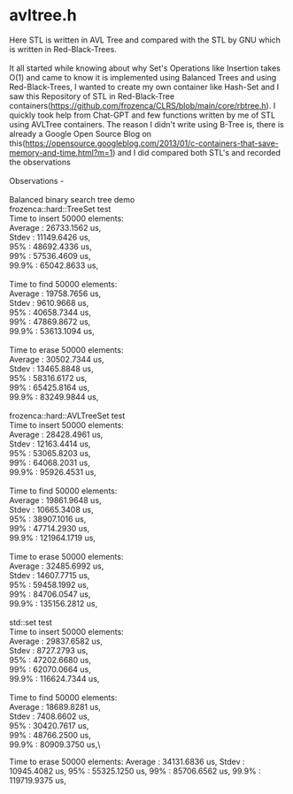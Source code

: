 # avltree.h
Here STL is written in AVL Tree and compared with the STL by GNU which is written in Red-Black-Trees.\
\
It all started while knowing about why Set's Operations like Insertion takes O(1) and came to know it is implemented using Balanced Trees and using Red-Black-Trees, I wanted to create my own container like Hash-Set and I saw this Repository of STL in Red-Black-Tree containers(https://github.com/frozenca/CLRS/blob/main/core/rbtree.h). I quickly took help from Chat-GPT and few functions written by me of STL using AVLTree containers. The reason I didn't write using B-Tree is, there is already a Google Open Source Blog on this(https://opensource.googleblog.com/2013/01/c-containers-that-save-memory-and-time.html?m=1) and I did compared both STL's and recorded the observations\
\
Observations - \
\
Balanced binary search tree demo\
frozenca::hard::TreeSet<int> test\
Time to insert  50000 elements:\
Average : 26733.1562 us,\
Stdev   : 11149.6426 us,\
95%     : 48692.4336 us,\
99%     : 57536.4609 us,\
99.9%   : 65042.8633 us,\
\
Time to find  50000 elements:\
Average : 19758.7656 us,\
Stdev   :  9610.9668 us,\
95%     : 40658.7344 us,\
99%     : 47869.8672 us,\
99.9%   : 53613.1094 us,\
\
Time to erase  50000 elements:\
Average : 30502.7344 us,\
Stdev   : 13465.8848 us,\
95%     : 58316.6172 us,\
99%     : 65425.8164 us,\
99.9%   : 83249.9844 us,\
\
frozenca::hard::AVLTreeSet<int> test\
Time to insert  50000 elements:\
Average : 28428.4961 us,\
Stdev   : 12163.4414 us,\
95%     : 53065.8203 us,\
99%     : 64068.2031 us,\
99.9%   : 95926.4531 us,\
\
Time to find  50000 elements:\
Average : 19861.9648 us,\
Stdev   : 10665.3408 us,\
95%     : 38907.1016 us,\
99%     : 47714.2930 us,\
99.9%   : 121964.1719 us,\
\
Time to erase  50000 elements:\
Average : 32485.6992 us,\
Stdev   : 14607.7715 us,\
95%     : 59458.1992 us,\
99%     : 84706.0547 us,\
99.9%   : 135156.2812 us,\
\
std::set<int> test\
Time to insert  50000 elements:\
Average : 29837.6582 us,\
Stdev   :  8727.2793 us,\
95%     : 47202.6680 us,\
99%     : 62070.0664 us,\
99.9%   : 116624.7344 us,\
\
Time to find  50000 elements:\
Average : 18689.8281 us,\
Stdev   :  7408.6602 us,\
95%     : 30420.7617 us,\
99%     : 48766.2500 us,\
99.9%   : 80909.3750 us,\

Time to erase  50000 elements:
Average : 34131.6836 us,
Stdev   : 10945.4082 us,
95%     : 55325.1250 us,
99%     : 85706.6562 us,
99.9%   : 119719.9375 us,
